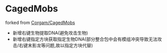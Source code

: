 # CagedMobs
forked from [Corgam/CagedMobs](https://github.com/Corgam/CagedMobs)
* 新增右键生物提取DNA(避免攻击生物)
* 新增右键指定方块获取指定生物DNA(部分整合包中会有模组冲突导致无法攻击/右键末影龙等问题,故以指定方块代替)
